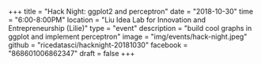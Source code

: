 +++
title = "Hack Night: ggplot2 and perceptron"
date = "2018-10-30"
time = "6:00-8:00PM"
location = "Liu Idea Lab for Innovation and Entrepreneurship (Lilie)"
type = "event"
description = "build cool graphs in ggplot and implement perceptron"
image = "img/events/hack-night.jpeg"
github = "ricedatasci/hacknight-20181030"
facebook = "868601006862347"
draft = false
+++

